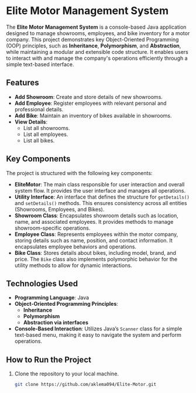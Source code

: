 # Elite Motor Management System

The **Elite Motor Management System** is a console-based Java application designed to manage showrooms, employees, and bike inventory for a motor company. This project demonstrates key Object-Oriented Programming (OOP) principles, such as **Inheritance**, **Polymorphism**, and **Abstraction**, while maintaining a modular and extensible code structure. It enables users to interact with and manage the company's operations efficiently through a simple text-based interface.

## Features

- **Add Showroom**: Create and store details of new showrooms.
- **Add Employee**: Register employees with relevant personal and professional details.
- **Add Bike**: Maintain an inventory of bikes available in showrooms.
- **View Details**:
  - List all showrooms.
  - List all employees.
  - List all bikes.

## Key Components

The project is structured with the following key components:

- **EliteMotor**: The main class responsible for user interaction and overall system flow. It provides the user interface and manages all operations.
- **Utility Interface**: An interface that defines the structure for `getDetails()` and `setDetails()` methods. This ensures consistency across all entities (Showrooms, Employees, and Bikes).
- **Showroom Class**: Encapsulates showroom details such as location, name, and associated employees. It provides methods to manage showroom-specific operations.
- **Employee Class**: Represents employees within the motor company, storing details such as name, position, and contact information. It encapsulates employee behaviors and operations.
- **Bike Class**: Stores details about bikes, including model, brand, and price. The `Bike` class also implements polymorphic behavior for the utility methods to allow for dynamic interactions.

## Technologies Used

- **Programming Language**: Java
- **Object-Oriented Programming Principles**:
  - **Inheritance**
  - **Polymorphism**
  - **Abstraction via interfaces**
- **Console-Based Interaction**: Utilizes Java’s `Scanner` class for a simple text-based menu, making it easy to navigate the system and perform operations.

## How to Run the Project

1. Clone the repository to your local machine.
   ```bash
   git clone https://github.com/aklema094/Elite-Motor.git
